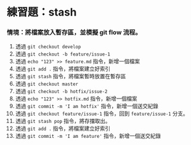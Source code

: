 # 練習題：stash

### 情境：將檔案放入暫存區，並模擬 git flow 流程。

1. 透過 `git checkout develop`
1. 透過 `git checkout -b feature/issue-1`
1. 透過 `echo "123" >> feature.md` 指令，新增一個檔案
1. 透過 `git add .` 指令，將檔案建立好索引
1. 透過 `git stash` 指令，將檔案暫時放置在暫存區
1. 透過 `git checkout master`
1. 透過 `git checkout -b hotfix/issue-2`
1. 透過 `echo "123" >> hotfix.md` 指令，新增一個檔案
1. 透過 `git commit -m 'I am hotfix'` 指令，新增一個送交紀錄
1. 透過 `git checkout feature/issue-1` 指令，回到 `feature/issue-1` 分支。
1. 透過 `git stash pop` 指令，將存擋取出。
1. 透過 `git add .` 指令，將檔案建立好索引
1. 透過 `git commit -m 'I am feature'` 指令，新增一個送交紀錄
